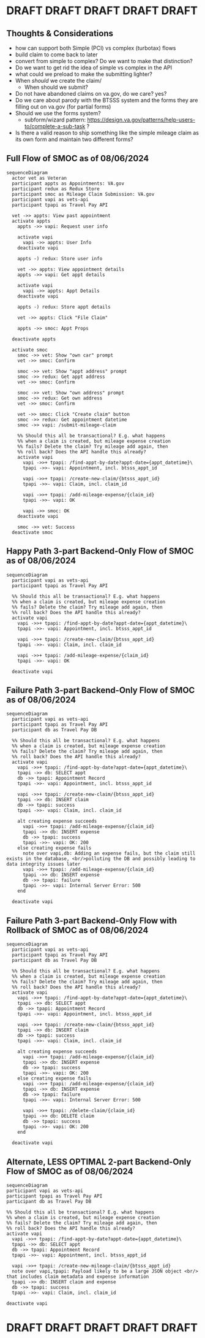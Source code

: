 # DRAFT DRAFT DRAFT DRAFT DRAFT


## Thoughts & Considerations

- how can support both Simple (PCI) vs complex (turbotax) flows
- build claim to come back to later
- convert from simple to complex? Do we want to make that distinction? 
- Do we want to get rid the idea of simple vs complex in the API  
- what could we preload to make the submitting lighter?
- When *should* we create the claim/
  - When should we submit?
- Do not have abandoned claims on va.gov, do we care? yes?  
- Do we care about parody with the BTSSS system and the forms they are filling out on va.gov (for partial forms)
- Should we use the forms system? 
  - subform/wizard pattern: https://design.va.gov/patterns/help-users-to/complete-a-sub-task ?
- Is there a valid reason to ship something like the simple mileage claim as its own form and maintain two different forms?




## Full Flow of SMOC as of 08/06/2024
```mermaid
sequenceDiagram
  actor vet as Veteran
  participant appts as Appointments: VA.gov
  participant redux as Redux Store
  participant smoc as Mileage Claim Submission: VA.gov
  participant vapi as vets-api
  participant tpapi as Travel Pay API

  vet ->> appts: View past appointment
  activate appts
    appts ->> vapi: Request user info
    
    activate vapi
      vapi ->> appts: User Info
    deactivate vapi

    appts -) redux: Store user info
    
    vet ->> appts: View appointment details
    appts ->> vapi: Get appt details
    
    activate vapi
      vapi ->> appts: Appt Details
    deactivate vapi

    appts -) redux: Store appt details

    vet ->> appts: Click "File Claim"

    appts ->> smoc: Appt Props

  deactivate appts

  activate smoc
    smoc ->> vet: Show "own car" prompt
    vet ->> smoc: Confirm

    smoc ->> vet: Show "appt address" prompt
    smoc ->> redux: Get appt address
    vet ->> smoc: Confirm

    smoc ->> vet: Show "own address" prompt
    smoc ->> redux: Get own address
    vet ->> smoc: Confirm

    vet ->> smoc: Click "Create claim" button
    smoc ->> redux: Get appointment datetime
    smoc ->> vapi: /submit-mileage-claim

    %% Should this all be transactional? E.g. what happens
    %% when a claim is created, but mileage expense creation
    %% fails? Delete the claim? Try mileage add again, then
    %% roll back? Does the API handle this already?
    activate vapi
      vapi ->>+ tpapi: /find-appt-by-date?appt-date={appt_datetime}\
      tpapi ->>- vapi: Appointment, incl. btsss_appt_id

      vapi ->>+ tpapi: /create-new-claim/{btsss_appt_id}
      tpapi ->>- vapi: Claim, incl. claim_id

      vapi ->>+ tpapi: /add-mileage-expense/{claim_id}
      tpapi ->>- vapi: OK

      vapi ->> smoc: OK
    deactivate vapi

    smoc ->> vet: Success
  deactivate smoc
```

## Happy Path 3-part Backend-Only Flow of SMOC as of 08/06/2024
```mermaid
sequenceDiagram
  participant vapi as vets-api
  participant tpapi as Travel Pay API

  %% Should this all be transactional? E.g. what happens
  %% when a claim is created, but mileage expense creation
  %% fails? Delete the claim? Try mileage add again, then
  %% roll back? Does the API handle this already?
  activate vapi
    vapi ->>+ tpapi: /find-appt-by-date?appt-date={appt_datetime}\
    tpapi ->>- vapi: Appointment, incl. btsss_appt_id

    vapi ->>+ tpapi: /create-new-claim/{btsss_appt_id}
    tpapi ->>- vapi: Claim, incl. claim_id

    vapi ->>+ tpapi: /add-mileage-expense/{claim_id}
    tpapi ->>- vapi: OK

  deactivate vapi
```
## Failure Path 3-part Backend-Only Flow of SMOC as of 08/06/2024
```mermaid
sequenceDiagram
  participant vapi as vets-api
  participant tpapi as Travel Pay API
  participant db as Travel Pay DB

  %% Should this all be transactional? E.g. what happens
  %% when a claim is created, but mileage expense creation
  %% fails? Delete the claim? Try mileage add again, then
  %% roll back? Does the API handle this already?
  activate vapi
    vapi ->>+ tpapi: /find-appt-by-date?appt-date={appt_datetime}\
    tpapi ->> db: SELECT appt
    db ->> tpapi: Appointment Record
    tpapi ->>- vapi: Appointment, incl. btsss_appt_id

    vapi ->>+ tpapi: /create-new-claim/{btsss_appt_id}
    tpapi ->> db: INSERT claim
    db ->> tpapi: success
    tpapi ->>- vapi: Claim, incl. claim_id

    alt creating expense succeeds
      vapi ->>+ tpapi: /add-mileage-expense/{claim_id}
      tpapi ->> db: INSERT expense
      db ->> tpapi: success
      tpapi ->>- vapi: OK: 200
    else creating expense fails
      note over vapi,db: Adding an expense fails, but the claim still exists in the database, <br/>polluting the DB and possibly leading to data integrity issues later
      vapi ->>+ tpapi: /add-mileage-expense/{claim_id}
      tpapi ->> db: INSERT expense
      db ->> tpapi: failure
      tpapi ->>- vapi: Internal Server Error: 500
    end

  deactivate vapi
```
##  Failure Path 3-part Backend-Only Flow with Rollback of SMOC as of 08/06/2024
```mermaid
sequenceDiagram
  participant vapi as vets-api
  participant tpapi as Travel Pay API
  participant db as Travel Pay DB

  %% Should this all be transactional? E.g. what happens
  %% when a claim is created, but mileage expense creation
  %% fails? Delete the claim? Try mileage add again, then
  %% roll back? Does the API handle this already?
  activate vapi
    vapi ->>+ tpapi: /find-appt-by-date?appt-date={appt_datetime}\
    tpapi ->> db: SELECT appt
    db ->> tpapi: Appointment Record
    tpapi ->>- vapi: Appointment, incl. btsss_appt_id

    vapi ->>+ tpapi: /create-new-claim/{btsss_appt_id}
    tpapi ->> db: INSERT claim
    db ->> tpapi: success
    tpapi ->>- vapi: Claim, incl. claim_id

    alt creating expense succeeds
      vapi ->>+ tpapi: /add-mileage-expense/{claim_id}
      tpapi ->> db: INSERT expense
      db ->> tpapi: success
      tpapi ->>- vapi: OK: 200
    else creating expense fails
      vapi ->>+ tpapi: /add-mileage-expense/{claim_id}
      tpapi ->> db: INSERT expense
      db ->> tpapi: failure
      tpapi ->>- vapi: Internal Server Error: 500

      vapi ->>+ tpapi: /delete-claim/{claim_id}
      tpapi ->> db: DELETE claim
      db ->> tpapi: success
      tpapi ->>- vapi: OK: 200
    end

  deactivate vapi
  ```

## Alternate, LESS OPTIMAL 2-part Backend-Only Flow of SMOC as of 08/06/2024
  ```mermaid
sequenceDiagram
  participant vapi as vets-api
  participant tpapi as Travel Pay API
  participant db as Travel Pay DB

  %% Should this all be transactional? E.g. what happens
  %% when a claim is created, but mileage expense creation
  %% fails? Delete the claim? Try mileage add again, then
  %% roll back? Does the API handle this already?
  activate vapi
    vapi ->>+ tpapi: /find-appt-by-date?appt-date={appt_datetime}\
    tpapi ->> db: SELECT appt
    db ->> tpapi: Appointment Record
    tpapi ->>- vapi: Appointment, incl. btsss_appt_id

    vapi ->>+ tpapi: /create-new-mileage-claim/{btsss_appt_id}
    note over vapi,tpapi: Payload likely to be a large JSON object <br/> that includes claim metadata and expense information
    tpapi ->> db: INSERT claim and expense
    db ->> tpapi: success
    tpapi ->>- vapi: Claim, incl. claim_id

  deactivate vapi
  ```
  # DRAFT DRAFT DRAFT DRAFT DRAFT
